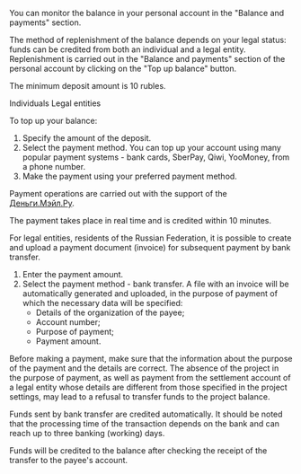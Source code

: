 You can monitor the balance in your personal account in the "Balance and payments" section.

The method of replenishment of the balance depends on your legal status: funds can be credited from both an individual and a legal entity. Replenishment is carried out in the "Balance and payments" section of the personal account by clicking on the "Top up balance" button.

<info>

The minimum deposit amount is 10 rubles.

</info>

<tabs>
<tablist>
<tab>Individuals</tab>
<tab>Legal entities</tab>
</tablist>
<tabpanel>

To top up your balance:

1. Specify the amount of the deposit.
2. Select the payment method. You can top up your account using many popular payment systems - bank cards, SberPay, Qiwi, YooMoney, from a phone number.
3. Make the payment using your preferred payment method.

Payment operations are carried out with the support of the [Деньги.Мэйл.Ру](https://money.mail.ru/oferta/payfast).

The payment takes place in real time and is credited within 10 minutes.

</tabpanel>
<tabpanel>

For legal entities, residents of the Russian Federation, it is possible to create and upload a payment document (invoice) for subsequent payment by bank transfer.

1. Enter the payment amount.
2. Select the payment method - bank transfer. A file with an invoice will be automatically generated and uploaded, in the purpose of payment of which the necessary data will be specified:
   - Details of the organization of the payee;
   - Account number;
   - Purpose of payment;
   - Payment amount.

<warn>

Before making a payment, make sure that the information about the purpose of the payment and the details are correct. The absence of the project in the purpose of payment, as well as payment from the settlement account of a legal entity whose details are different from those specified in the project settings, may lead to a refusal to transfer funds to the project balance.

</warn>

Funds sent by bank transfer are credited automatically. It should be noted that the processing time of the transaction depends on the bank and can reach up to three banking (working) days.

Funds will be credited to the balance after checking the receipt of the transfer to the payee's account.

</tabpanel>
</tabs>
